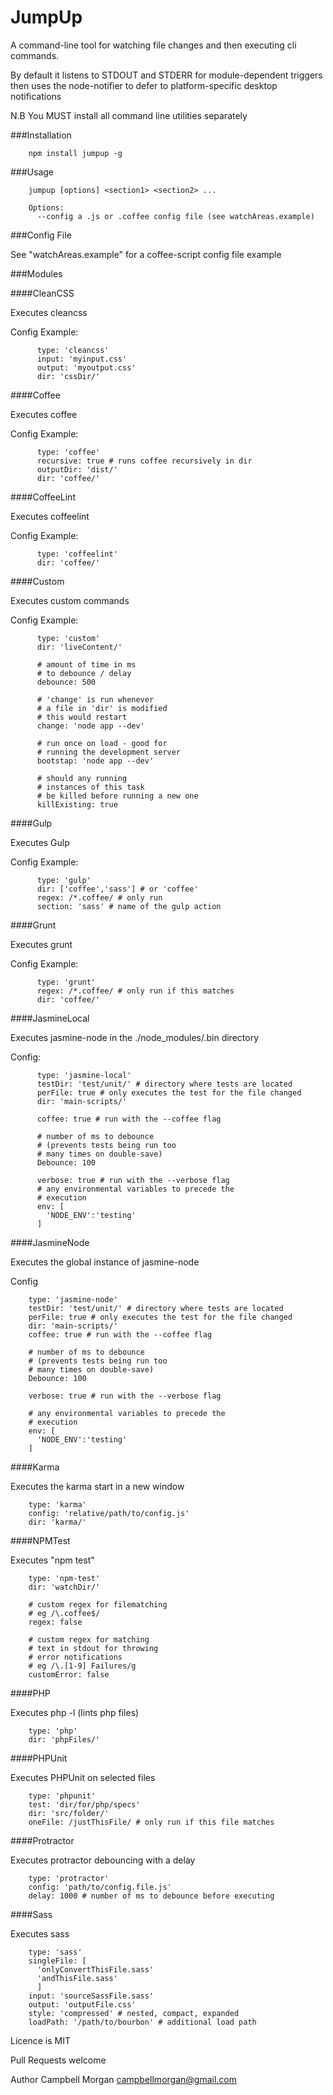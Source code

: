 JumpUp
=================

A command-line tool for watching file changes
and then executing cli commands.

By default it listens to STDOUT and STDERR for
module-dependent triggers then uses the node-notifier
to defer to platform-specific desktop notifications

N.B You MUST install all command line utilities separately


###Installation

        npm install jumpup -g

###Usage

        jumpup [options] <section1> <section2> ...

        Options:
          --config a .js or .coffee config file (see watchAreas.example)

###Config File

See "watchAreas.example" for a coffee-script
config file example


###Modules

####CleanCSS

  Executes cleancss

  Config Example:

          type: 'cleancss'
          input: 'myinput.css'
          output: 'myoutput.css'
          dir: 'cssDir/'

####Coffee

  Executes coffee

  Config Example:

          type: 'coffee'
          recursive: true # runs coffee recursively in dir
          outputDir: 'dist/'
          dir: 'coffee/'


####CoffeeLint

  Executes coffeelint

  Config Example:

          type: 'coffeelint'
          dir: 'coffee/'

####Custom

  Executes custom commands

  Config Example:

          type: 'custom'
          dir: 'liveContent/'

          # amount of time in ms
          # to debounce / delay
          debounce: 500

          # 'change' is run whenever
          # a file in 'dir' is modified
          # this would restart
          change: 'node app --dev'

          # run once on load - good for
          # running the development server
          bootstap: 'node app --dev'

          # should any running
          # instances of this task
          # be killed before running a new one
          killExisting: true


####Gulp

  Executes Gulp

  Config Example:

          type: 'gulp'
          dir: ['coffee','sass'] # or 'coffee'
          regex: /*.coffee/ # only run
          section: 'sass' # name of the gulp action


####Grunt

  Executes grunt

  Config Example:

          type: 'grunt'
          regex: /*.coffee/ # only run if this matches
          dir: 'coffee/'

####JasmineLocal

  Executes jasmine-node in the ./node_modules/.bin directory

  Config:

          type: 'jasmine-local'
          testDir: 'test/unit/' # directory where tests are located
          perFile: true # only executes the test for the file changed
          dir: 'main-scripts/'

          coffee: true # run with the --coffee flag

          # number of ms to debounce
          # (prevents tests being run too
          # many times on double-save)
          Debounce: 100

          verbose: true # run with the --verbose flag
          # any environmental variables to precede the
          # execution
          env: [
            'NODE_ENV':'testing'
          ]


####JasmineNode

  Executes the global instance of jasmine-node

  Config

        type: 'jasmine-node'
        testDir: 'test/unit/' # directory where tests are located
        perFile: true # only executes the test for the file changed
        dir: 'main-scripts/'
        coffee: true # run with the --coffee flag

        # number of ms to debounce
        # (prevents tests being run too
        # many times on double-save)
        Debounce: 100

        verbose: true # run with the --verbose flag

        # any environmental variables to precede the
        # execution
        env: [
          'NODE_ENV':'testing'
        ]


####Karma

  Executes the karma start in a new window

        type: 'karma'
        config: 'relative/path/to/config.js'
        dir: 'karma/'

####NPMTest

  Executes "npm test"

        type: 'npm-test'
        dir: 'watchDir/'

        # custom regex for filematching
        # eg /\.coffee$/
        regex: false

        # custom regex for matching
        # text in stdout for throwing
        # error notifications
        # eg /\.[1-9] Failures/g
        customError: false

####PHP

  Executes php -l (lints php files)

        type: 'php'
        dir: 'phpFiles/'


####PHPUnit

  Executes PHPUnit on selected files

        type: 'phpunit'
        test: 'dir/for/php/specs'
        dir: 'src/folder/'
        oneFile: /justThisFile/ # only run if this file matches


####Protractor

  Executes protractor debouncing with a delay

        type: 'protractor'
        config: 'path/to/config.file.js'
        delay: 1000 # number of ms to debounce before executing


####Sass

  Executes sass

        type: 'sass'
        singleFile: [
          'onlyConvertThisFile.sass'
          'andThisFile.sass'
          ]
        input: 'sourceSassFile.sass'
        output: 'outputFile.css'
        style: 'compressed' # nested, compact, expanded
        loadPath: '/path/to/bourbon' # additional load path



Licence is MIT

Pull Requests welcome

Author Campbell Morgan <campbellmorgan@gmail.com>


